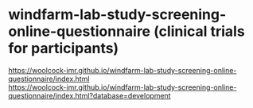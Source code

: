 # windfarm-lab-study-screening-online-questionnaire (clinical trials for participants)

https://woolcock-imr.github.io/windfarm-lab-study-screening-online-questionnaire/index.html  
https://woolcock-imr.github.io/windfarm-lab-study-screening-online-questionnaire/index.html?database=development  
